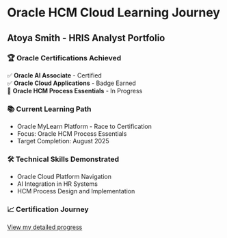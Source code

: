 # Oracle HCM Cloud Learning Journey
## Atoya Smith - HRIS Analyst Portfolio

### 🏆 Oracle Certifications Achieved
✅ **Oracle AI Associate** - Certified  
✅ **Oracle Cloud Applications** - Badge Earned  
🔄 **Oracle HCM Process Essentials** - In Progress  

### 📚 Current Learning Path
- Oracle MyLearn Platform - Race to Certification
- Focus: Oracle HCM Process Essentials
- Target Completion: August 2025

### 🛠️ Technical Skills Demonstrated
- Oracle Cloud Platform Navigation
- AI Integration in HR Systems
- HCM Process Design and Implementation

### 📈 Certification Journey
[View my detailed progress](certification-log.md)
